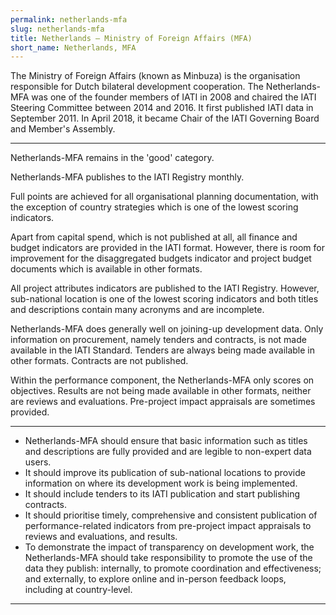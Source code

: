 ```yaml
---
permalink: netherlands-mfa
slug: netherlands-mfa
title: Netherlands – Ministry of Foreign Affairs (MFA)
short_name: Netherlands, MFA
---
```


The Ministry of Foreign Affairs (known as Minbuza) is the organisation responsible for Dutch bilateral development cooperation. The Netherlands-MFA was one of the founder members of IATI in 2008 and chaired the IATI Steering Committee between 2014 and 2016. It first published IATI data in September 2011. In April 2018, it became Chair of the IATI Governing Board and Member's Assembly.

---

Netherlands-MFA remains in the 'good' category.

Netherlands-MFA publishes to the IATI Registry monthly.

Full points are achieved for all organisational planning documentation, with the exception of country strategies which is one of the lowest scoring indicators.

Apart from capital spend, which is not published at all, all finance and budget indicators are provided in the IATI format. However, there is room for improvement for the disaggregated budgets indicator and project budget documents which is available in other formats.

All project attributes indicators are published to the IATI Registry. However, sub-national location is one of the lowest scoring indicators and both titles and descriptions contain many acronyms and are incomplete.

Netherlands-MFA does generally well on joining-up development data. Only information on procurement, namely tenders and contracts, is not made available in the IATI Standard. Tenders are always being made available in other formats. Contracts are not published.

Within the performance component, the Netherlands-MFA only scores on objectives. Results are not being made available in other formats, neither are reviews and evaluations. Pre-project impact appraisals are sometimes provided.

---

 * Netherlands-MFA should ensure that basic information such as titles and descriptions are fully provided and are legible to non-expert data users.
 * It should improve its publication of sub-national locations to provide information on where its development work is being implemented.
 * It should include tenders to its IATI publication and start publishing contracts.
 * It should prioritise timely, comprehensive and consistent publication of performance-related indicators from pre-project impact appraisals to reviews and evaluations, and results.
 * To demonstrate the impact of transparency on development work, the Netherlands-MFA should take responsibility to promote the use of the data they publish: internally, to promote coordination and effectiveness; and externally, to explore online and in-person feedback loops, including at country-level.

---
